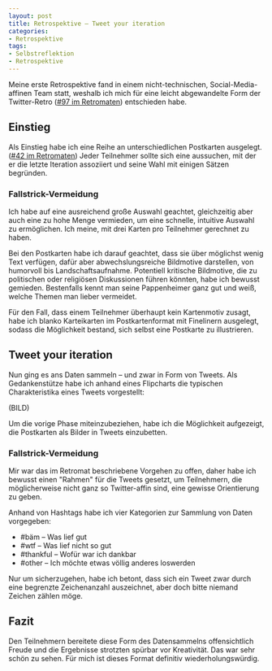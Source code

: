 ```yaml
---
layout: post
title: Retrospektive – Tweet your iteration
categories:
- Retrospektive
tags:
- Selbstreflektion
- Retrospektive
---
```


Meine erste Retrospektive fand in einem nicht-technischen, Social-Media-affinen
Team statt, weshalb ich mich für eine leicht abgewandelte Form der
Twitter-Retro ([#97 im Retromaten](https://retromat.org/de/?id=97)) entschieden
habe.

## Einstieg

Als Einstieg habe ich eine Reihe an unterschiedlichen Postkarten ausgelegt.
([#42 im Retromaten](https://retromat.org/de/?id=42))
Jeder Teilnehmer sollte sich eine aussuchen, mit der er die letzte Iteration
assoziiert und seine Wahl mit einigen Sätzen begründen.

### Fallstrick-Vermeidung

Ich habe auf eine ausreichend große Auswahl geachtet, gleichzeitig aber auch
eine zu hohe Menge vermieden, um eine schnelle, intuitive Auswahl zu
ermöglichen. Ich meine, mit drei Karten pro Teilnehmer gerechnet zu haben.

Bei den Postkarten habe ich darauf geachtet, dass sie über möglichst wenig Text
verfügen, dafür aber abwechslungsreiche Bildmotive darstellen, von humorvoll bis
Landschaftsaufnahme. Potentiell kritische Bildmotive, die zu politischen oder
religiösen Diskussionen führen könnten, habe ich bewusst gemieden. Bestenfalls
kennt man seine Pappenheimer ganz gut und weiß, welche Themen man lieber
vermeidet.

Für den Fall, dass einem Teilnehmer überhaupt kein Kartenmotiv zusagt, habe ich
blanko Karteikarten im Postkartenformat mit Finelinern ausgelegt, sodass die
Möglichkeit bestand, sich selbst eine Postkarte zu illustrieren.

## Tweet your iteration

Nun ging es ans Daten sammeln – und zwar in Form von Tweets. Als Gedankenstütze
habe ich anhand eines Flipcharts die typischen Charakteristika eines Tweets
vorgestellt:

(BILD)

Um die vorige Phase miteinzubeziehen, habe ich die Möglichkeit aufgezeigt, die
Postkarten als Bilder in Tweets einzubetten.

### Fallstrick-Vermeidung

Mir war das im Retromat beschriebene Vorgehen zu offen, daher habe ich bewusst
einen "Rahmen" für die Tweets gesetzt, um Teilnehmern, die möglicherweise nicht
ganz so Twitter-affin sind, eine gewisse Orientierung zu geben.

Anhand von Hashtags habe ich vier Kategorien zur Sammlung von Daten vorgegeben:

- #bäm – Was lief gut
- #wtf – Was lief nicht so gut
- #thankful – Wofür war ich dankbar
- #other – Ich möchte etwas völlig anderes loswerden

Nur um sicherzugehen, habe ich betont, dass sich ein Tweet zwar durch eine
begrenzte Zeichenanzahl auszeichnet, aber doch bitte niemand Zeichen zählen
möge.

## Fazit

Den Teilnehmern bereitete diese Form des Datensammelns offensichtlich Freude und
die Ergebnisse strotzten spürbar vor Kreativität. Das war sehr schön zu sehen.
Für mich ist dieses Format definitiv wiederholungswürdig.
